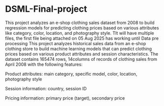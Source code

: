 # DSML-Final-project
This project analyzes an e-shop clothing sales dataset from 2008 to build regression models for predicting clothing prices based on various attributes like category, color, location, and photography style. TIt will have multiple files, the first file being attached on 05 Aug 2025 has working until Data pre processing
This project analyzes historical sales data from an e-shop clothing store to build machine learning models that can predict clothing prices based on various product attributes and session characteristics. The dataset contains 165474 rows, 14columns of records of clothing sales from April 2008 with the following features:

Product attributes: main category, specific model, color, location, photography style

Session information: country, session ID

Pricing information: primary price (target), secondary price
